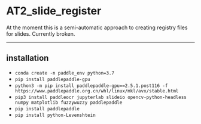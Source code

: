 # AT2_slide_register
At the moment this is a semi-automatic approach to creating registry files for slides. Currently broken.

---

## installation
* `conda create -n paddle_env python=3.7`
* `pip install paddlepaddle-gpu`
* `python3 -m pip install paddlepaddle-gpu==2.5.1.post116 -f https://www.paddlepaddle.org.cn/whl/linux/mkl/avx/stable.html`
* `pip3 install paddleocr jupyterlab slideio opencv-python-headless numpy matplotlib fuzzywuzzy paddlepaddle`
* `pip install paddlepaddle`
* `pip install python-Levenshtein`
